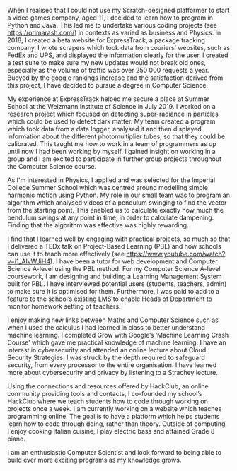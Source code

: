 When I realised that I could not use my Scratch-designed platformer to start a
video games company, aged 11, I decided to learn how to program in Python and
Java. This led me to undertake various coding projects (see
https://orimarash.com/) in contexts as varied as business and Physics. In 2018,
I created a beta website for ExpressTrack, a package tracking company. I wrote
scrapers which took data from couriers’ websites, such as FedEx and UPS, and
displayed the information clearly for the user. I created a test suite to make
sure my new updates would not break old ones, especially as the volume of
traffic was over 250 000 requests a year. Buoyed by the google rankings increase
and the satisfaction derived from this project, I have decided to pursue a
degree in Computer Science.

My experience at ExpressTrack helped me secure a place at Summer School at the
Weizmann Institute of Science in July 2019. I worked on a research project which
focused on detecting super-radiance in particles which could be used to detect
dark matter. My team created a program which took data from a data logger,
analysed it and then displayed information about the different photomultiplier
tubes, so that they could be calibrated. This taught me how to work in a team of
programmers as up until now I had been working by myself. I gained insight on
working in a group and I am excited to participate in further group projects
throughout the Computer Science course.

As I'm interested in Physics, I applied and was selected for the Imperial
College Summer School which was centred around modelling simple harmonic motion
using Python. My role in our small team was to program an algorithm which
analysed videos of a pendulum swinging to find the vector from the starting
point. This enabled us to calculate exactly how much the pendulum swings at any
point in time, in order to calculate dampening. Finding that the algorithm was
effective was highly rewarding.

I find that I learned well by engaging with practical projects, so much so that
I delivered a TEDx talk on Project-Based Learning (PBL) and how schools can use
it to teach more effectively (see https://www.youtube.com/watch?v=i1_AlvWJiH4).
I have been a tutor for web development and Computer Science A-level using the
PBL method. For my Computer Science A-level coursework, I am designing and
building a Learning Management System built for PBL. I have interviewed
potential users (students, teachers, admin) to make sure it is optimised for
them. Furthermore, I was paid to add to a feature to the school’s existing LMS
to enable Heads of Department to monitor homework setting of teachers.

I enjoy making new links between Maths and Computer Science such as when I used
the calculus I had learned in class to better understand machine learning. I
completed Grow with Google’s ‘Machine Learning Crash Course’ which gave me
practical knowledge of machine learning. I have an interest in cybersecurity and
attended an online lecture about Cloud Security Strategies. I was struck by the
depth required to safeguard security, from every processor to the entire
organisation. I have learned more about cybersecurity and privacy by listening
to a Strachey lecture.

Using the connections and resources offered by HackClub, an online community
providing tools and contacts, I co-founded my school’s HackClub where we teach
students how to code through working on projects once a week. I am currently
working on a website which teaches programming online. The goal is to have a
platform which helps students learn how to code through doing, rather than
theory. Outside of computing, I enjoy cooking Italian cuisine, I play electric
bass and attained Grade 8 piano.

I am an enthusiastic Computer Scientist and look forward to being able to build
ever more exciting programs as my knowledge grows.
